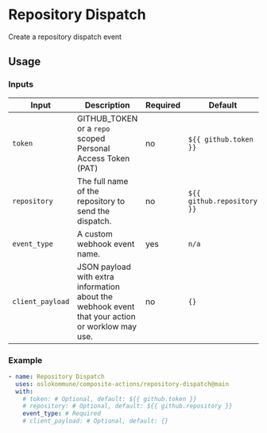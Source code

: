 
<!-- BOILERPLATE BEGIN -->
<!-- Generated by running `make docs` from the project root -->

# Repository Dispatch

Create a repository dispatch event

## Usage

### Inputs

|     Input      |                                          Description                                           |Required|          Default           |
|----------------|------------------------------------------------------------------------------------------------|--------|----------------------------|
|`token`         |GITHUB_TOKEN or a `repo` scoped Personal Access Token (PAT)                                     |no      |``${{ github.token }}``     |
|`repository`    |The full name of the repository to send the dispatch.                                           |no      |``${{ github.repository }}``|
|`event_type`    |A custom webhook event name.                                                                    |yes     |``n/a``                     |
|`client_payload`|JSON payload with extra information about the webhook event that your action or worklow may use.|no      |``{}``                      |

### Example

```yaml
- name: Repository Dispatch
  uses: oslokommune/composite-actions/repository-dispatch@main
  with:
    # token: # Optional, default: ${{ github.token }}
    # repository: # Optional, default: ${{ github.repository }}
    event_type: # Required
    # client_payload: # Optional, default: {}
```



<!-- BOILERPLATE END -->